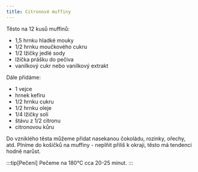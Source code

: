 ```yaml
---
title: Citronové muffiny
---
```


Těsto na 12 kusů muffinů:

* 1,5 hrnku hladké mouky
* 1/2 hrnku moučkového cukru
* 1/2 lžičky jedlé sody
* lžička prášku do pečiva
* vanilkový cukr nebo vanilkový extrakt

Dále přidáme:

* 1 vejce
* hrnek kefíru
* 1/2 hrnku cukru
* 1/2 hrnku oleje
* 1/4 lžičky soli
* štávu z 1/2 citronu
* citronovou kůru

Do vzniklého těsta můžeme přidat nasekanou čokoládu, rozinky, ořechy, atd.
Plníme do košíčků na muffiny  - neplňit přiliš k okraji, těsto má tendenci hodně narůst.

:::tip[Pečení]
Pečeme na 180°C cca 20-25 minut.
:::